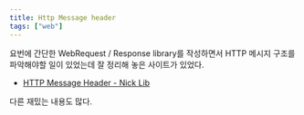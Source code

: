 ```yaml
---
title: Http Message header
tags: ["web"]
---
```


요번에 간단한 WebRequest / Response library를 작성하면서 HTTP 메시지 구조를 파악해야할 일이 있었는데 잘 정리해 놓은 사이트가 있었다.

- [HTTP Message Header - Nick Lib](https://www.nicklib.com/network/279)

다른 재밌는 내용도 많다.
